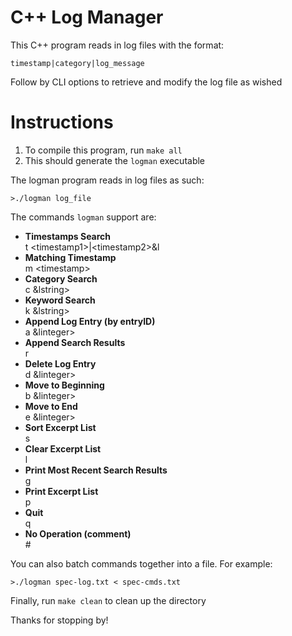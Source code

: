 # C++ Log Manager
This C++ program reads in log files with the format: 
```
timestamp|category|log_message
```
Follow by CLI options to retrieve and modify the log file as wished
# Instructions
1. To compile this program, run ```make all```
2. This should generate the ```logman``` executable 

The logman program reads in log files as such:
```
>./logman log_file
```
The commands ```logman``` support are:
<ul>
<li><strong>Timestamps Search</strong></li>
t &lttimestamp1>|&lttimestamp2>&l
<li><strong>Matching Timestamp</strong></li>
m &lttimestamp>
<li><strong>Category Search</strong></li>
c &lstring>
<li><strong>Keyword Search</strong></li>
k &lstring>
<li><strong>Append Log Entry (by entryID)</strong></li>
a &linteger>
<li><strong>Append Search Results</strong></li>
r
<li><strong>Delete Log Entry</strong></li>
d &linteger>
<li><strong>Move to Beginning</strong></li>
b &linteger>
<li><strong>Move to End</strong></li>
e &linteger>
<li><strong>Sort Excerpt List</strong></li>
s
<li><strong>Clear Excerpt List</strong></li>
l
<li><strong>Print Most Recent Search Results</strong></li>
g
<li><strong>Print Excerpt List</strong></li>
p
<li><strong>Quit</strong></li>
q
<li><strong>No Operation (comment)</strong></li>
&#35
</ul>

You can also batch commands together into a file. For example:
```
>./logman spec-log.txt < spec-cmds.txt
```

Finally, run ```make clean``` to clean up the directory</br>

Thanks for stopping by!
